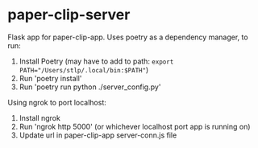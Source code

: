 # paper-clip-server
Flask app for paper-clip-app. Uses poetry as a dependency manager, to run:

1. Install Poetry (may have to add to path: `export PATH="/Users/stlp/.local/bin:$PATH"`)
2. Run 'poetry install'
3. Run 'poetry run python ./server_config.py'

Using ngrok to port localhost:
1. Install ngrok
2. Run 'ngrok http 5000' (or whichever localhost port app is running on)
3. Update url in paper-clip-app server-conn.js file